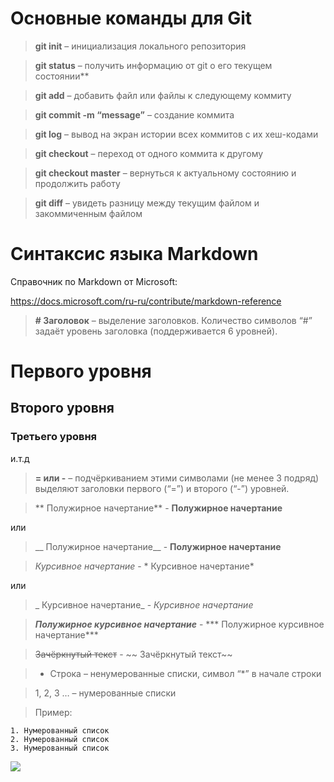 # Основные команды для Git

>**git init** – инициализация локального репозитория

>**git status** – получить информацию от git о его текущем состоянии**

>**git add** – добавить файл или файлы к следующему коммиту

>**git commit -m “message”** – создание коммита

>**git log** – вывод на экран истории всех коммитов с их хеш-кодами

>**git checkout** – переход от одного коммита к другому

>**git checkout master** – вернуться к актуальному состоянию и продолжить работу

>**git diff** – увидеть разницу между текущим файлом и закоммиченным файлом

# Синтаксис языка Markdown

Справочник по Markdown от Microsoft:

https://docs.microsoft.com/ru-ru/contribute/markdown-reference

>**# Заголовок** – выделение заголовков.
Количество символов “#” задаёт уровень заголовка  (поддерживается 6 уровней).

# Первого уровня

## Второго уровня

### Третьего уровня

и.т.д

>**= или -** – подчёркиванием этими символами (не менее 3 подряд) выделяют заголовки  первого (“=”) и второго (“-”) уровней.

>** Полужирное начертание** - **Полужирное начертание** 

или

>__ Полужирное начертание__ - __Полужирное начертание__


>*Курсивное начертание* - * Курсивное начертание*

или 

>_ Курсивное начертание_ - _Курсивное начертание_

>***Полужирное курсивное начертание*** - *** Полужирное курсивное начертание***

>~~Зачёркнутый текст~~ - ~~ Зачёркнутый текст~~

>* Строка – ненумерованные списки, символ “*” в начале строки

>1, 2, 3 … – нумерованные списки

>Пример:

    1. Нумерованный список
    2. Нумерованный список
    3. Нумерованный список

![](https://static.wikia.nocookie.net/babl-kvas/images/8/84/%D0%A1%D0%B0%D0%BC%D1%83%D1%80%D0%B0%D0%B9.jpg/revision/latest?cb=20220218131155&path-prefix=ru)